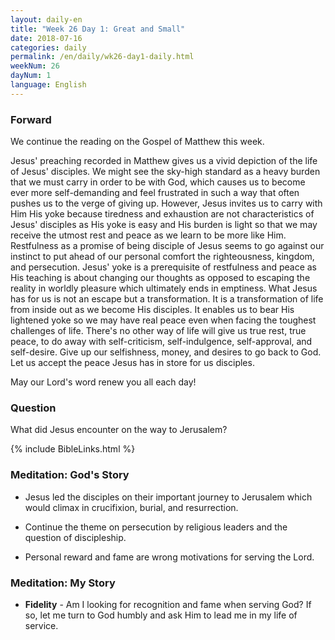 ```yaml
---
layout: daily-en
title: "Week 26 Day 1: Great and Small"
date: 2018-07-16 
categories: daily
permalink: /en/daily/wk26-day1-daily.html
weekNum: 26
dayNum: 1
language: English
---
```


### Forward     
We continue the reading on the Gospel of Matthew this week.

Jesus' preaching recorded in Matthew gives us a vivid depiction of the life of Jesus' disciples. We might see the sky-high standard as a heavy burden that we must carry in order to be with God, which causes us to become ever more self-demanding and feel frustrated in such a way that often pushes us to the verge of giving up. However, Jesus invites us to carry with Him His yoke because tiredness and exhaustion are not characteristics of Jesus' disciples as His yoke is easy and His burden is light so that we may receive the utmost rest and peace as we learn to be more like Him. Restfulness as a promise of being disciple of Jesus seems to go against our instinct to put ahead of our personal comfort the righteousness, kingdom, and persecution. Jesus' yoke is a prerequisite of restfulness and peace as His teaching is about changing our thoughts as opposed to escaping the reality in worldly pleasure which ultimately ends in emptiness. What Jesus has for us is not an escape but a transformation. It is a transformation of life from inside out as we become His disciples. It enables us to bear His lightened yoke so we may have real peace even when facing the toughest challenges of life. There's no other way of life will give us true rest, true peace, to do away with self-criticism, self-indulgence, self-approval, and self-desire. Give up our selfishness, money, and desires to go back to God. Let us accept the peace Jesus has in store for us disciples.

May our Lord's word renew you all each day!

### Question     
What did Jesus encounter on the way to Jerusalem? 

{% include BibleLinks.html %} 

### Meditation: God's Story   
+ Jesus led the disciples on their important journey to Jerusalem which would climax in crucifixion, burial, and resurrection. 

+ Continue the theme on persecution by religious leaders and the question of discipleship. 

+ Personal reward and fame are wrong motivations for serving the Lord. 

### Meditation: My Story   
+ **Fidelity** - Am I looking for recognition and fame when serving God? If so, let me turn to God humbly and ask Him to lead me in my life of service. 
